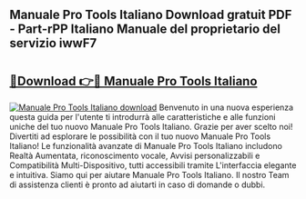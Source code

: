 ## Manuale Pro Tools Italiano Download gratuit PDF - Part-rPP Italiano Manuale del proprietario del servizio iwwF7

# <h2><a href="http://dfed7s.blite.top/?on=Manuale+Pro+Tools+Italiano">🔗Download 👉🔴 Manuale Pro Tools Italiano</a></h2>

[![Manuale Pro Tools Italiano download](https://i.imgur.com/lujVjoI.png)](http://dfed7s.blite.top/?on=Manuale+Pro+Tools+Italiano)
Benvenuto in una nuova esperienza questa guida per l'utente ti introdurrà alle caratteristiche e alle funzioni uniche del tuo nuovo Manuale Pro Tools Italiano. Grazie per aver scelto noi! Divertiti ad esplorare le possibilità con il tuo nuovo Manuale Pro Tools Italiano! Le funzionalità avanzate di Manuale Pro Tools Italiano includono Realtà Aumentata, riconoscimento vocale, Avvisi personalizzabili e Compatibilità Multi-Dispositivo, tutti accessibili tramite L'interfaccia elegante e intuitiva. Siamo qui per aiutare Manuale Pro Tools Italiano. Il nostro Team di assistenza clienti è pronto ad aiutarti in caso di domande o dubbi.
